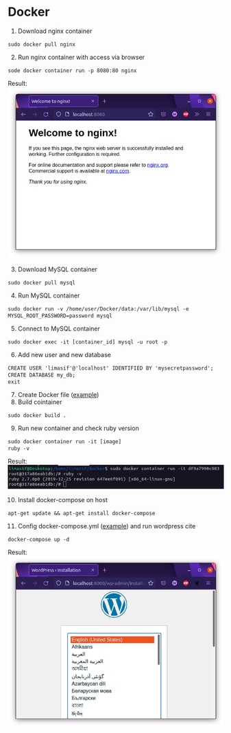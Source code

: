 # Docker
1. Download nginx container
```
sudo docker pull nginx
```
2. Run nginx container with access via browser
```
sode docker container run -p 8080:80 nginx
```
Result:
![nginx](./img/nginx.png)

3. Download MySQL container
```
sudo docker pull mysql
```
4. Run MySQL container
```
sudo docker run -v /home/user/Docker/data:/var/lib/mysql -e MYSQL_ROOT_PASSWORD=password mysql
```
5. Connect to MySQL container
```
sudo docker exec -it [container_id] mysql -u root -p
```
6. Add new user and new database
```
CREATE USER 'limasif'@'localhost' IDENTIFIED BY 'mysecretpassword';
CREATE DATABASE my_db;
exit
```
7. Create Docker file ([example](./Dockerfile))
8. Build cointainer
```
sudo docker build .
```
9. Run new container and check ruby version
```
sudo docker container run -it [image]
ruby -v
```
Result:
![ruby](./img/ruby.png)

10. Install docker-compose on host
```
apt-get update && apt-get install docker-compose
```
11. Config docker-compose.yml ([example](./docker-compose.yml)) and run wordpress cite
```
docker-compose up -d
```
Result:
![docker-compose](./img/docker-compose.png)